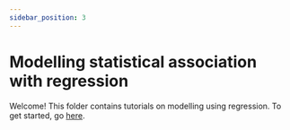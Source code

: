 ```yaml
---
sidebar_position: 3
---
```


# Modelling statistical association with regression

Welcome!  This folder contains tutorials on modelling using regression.
To get started, go [here](./linear_regression_1.md).
